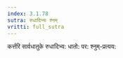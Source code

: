 ```yaml
---
index: 3.1.78
sutra: रुधादिभ्यः श्नम्
vritti: full_sutra
---
```


कर्त्तरि सार्वधातुके रुधादिभ्य: धातो: पर: श्नुम्-प्रत्यय: